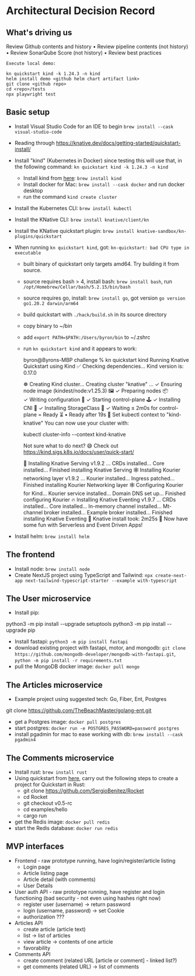 Architectural Decision Record
=============================

What's driving us
-----------------

Review Github contents and history
• Review pipeline contents (not history)
• Review SonarQube Score (not history)
• Review best practices

    Execute local demo:

    kn quickstart kind -k 1.24.3 -n kind
    helm install demo <github helm chart artifact link>
    git clone <github repo>
    cd <repo>/tests
    npx playwright test

Basic setup
-----------

* Install Visual Studio Code for an IDE to begin `brew install --cask visual-studio-code`

* Reading through https://knative.dev/docs/getting-started/quickstart-install/

* Install "kind" (Kubernetes in Docker) since testing this will use that, in the following command: `kn quickstart kind -k 1.24.3 -n kind`
    * Install kind from [here](https://kind.sigs.k8s.io/docs/user/quick-start): `brew install kind`
    * Install docker for Mac: `brew install --cask docker` and run docker desktop
    * run the command `kind create cluster`
* Install the Kubernetes CLI: `brew install kubectl`
* Install the KNative CLI: `brew install knative/client/kn`
* Install the KNative quickstart plugin: `brew install knative-sandbox/kn-plugins/quickstart`
* When running `kn quickstart kind`, got: `kn-quickstart: bad CPU type in executable`
    * built binary of quickstart only targets amd64.  Try building it from source.
    * source requires bash > 4, install bash: `brew install bash`, run `/opt/Homebrew/Cellar/bash/5.2.15/bin/bash`
    * source requires go, install: `brew install go`, got version `go version go1.20.2 darwin/arm64`
    * build quickstart with `./hack/build.sh` in its source directory
    * copy binary to ~/bin
    * add `export PATH=$PATH:/Users/byron/bin` to ~/.zshrc
    * run `kn quickstart kind` and it appears to work:

        byron@Byrons-MBP challenge % kn quickstart kind
        Running Knative Quickstart using Kind
        ✅ Checking dependencies...
            Kind version is: 0.17.0

        ☸ Creating Kind cluster...
        Creating cluster "knative" ...
        ✓ Ensuring node image (kindest/node:v1.25.3) 🖼 
        ✓ Preparing nodes 📦  
        ✓ Writing configuration 📜 
        ✓ Starting control-plane 🕹️ 
        ✓ Installing CNI 🔌 
        ✓ Installing StorageClass 💾 
        ✓ Waiting ≤ 2m0s for control-plane = Ready ⏳ 
        • Ready after 19s 💚
        Set kubectl context to "kind-knative"
        You can now use your cluster with:

        kubectl cluster-info --context kind-knative

        Not sure what to do next? 😅  Check out https://kind.sigs.k8s.io/docs/user/quick-start/

        🍿 Installing Knative Serving v1.9.2 ...
            CRDs installed...
            Core installed...
            Finished installing Knative Serving
        🕸️ Installing Kourier networking layer v1.9.2 ...
            Kourier installed...
            Ingress patched...
            Finished installing Kourier Networking layer
        🕸 Configuring Kourier for Kind...
            Kourier service installed...
            Domain DNS set up...
            Finished configuring Kourier
        🔥 Installing Knative Eventing v1.9.7 ... 
            CRDs installed...
            Core installed...
            In-memory channel installed...
            Mt-channel broker installed...
            Example broker installed...
            Finished installing Knative Eventing
        🚀 Knative install took: 2m25s 
        🎉 Now have some fun with Serverless and Event Driven Apps!
* Install helm: `brew install helm`

The frontend
------------

* Install node: `brew install node`
* Create NextJS project using TypeScript and Tailwind: `npx create-next-app next-tailwind-typescript-starter --example with-typescript`

The User microservice
---------------------

* Install pip: 

python3 -m pip install --upgrade setuptools
python3 -m pip install --upgrade pip

* Install fastapi: `python3 -m pip install fastapi`
* download existing project with fastapi, motor, and mongodb: `git clone https://github.com/mongodb-developer/mongodb-with-fastapi.git`, `python -m pip install -r requirements.txt`
* pull the MongoDB docker image: `docker pull mongo`

The Articles microservice
-------------------------

* Example project using suggested tech: Go, Fiber, Ent, Postgres

git clone https://github.com/TheBeachMaster/golang-ent.git

* get a Postgres image: `docker pull postgres`
* start postgres: `docker run -e POSTGRES_PASSWORD=password postgres`
* install pgadmin for mac to ease working with db: `brew install --cask pgadmin4`

The Comments microservice
-------------------------

* Install rust: `brew install rust`
* Using quickstart from [here](https://rocket.rs/v0.5-rc/guide/quickstart/), carry out the following steps to create a project for Quickstart in Rust:
    * git clone https://github.com/SergioBenitez/Rocket
    * cd Rocket
    * git checkout v0.5-rc
    * cd examples/hello
    * cargo run
* get the Redis image: `docker pull redis`
* start the Redis database: `docker run redis`

MVP interfaces
--------------

* Frontend - raw prototype running, have login/register/article listing
    * Login page
    * Article listing page
    * Article detail (with comments)
    * User Details
* User auth API - raw prototype running, have register and login functioning (bad security - not even using hashes right now)
    * register user (username) -> return password
    * login (username, password) -> set Cookie
    * authorization ???
* Articles API
    * create article (article text)
    * list -> list of articles
    * view article -> contents of one article
    * favorability
* Comments API
    * create comment (related URL [article or comment] - linked list?)
    * get comments (related URL) -> list of comments
